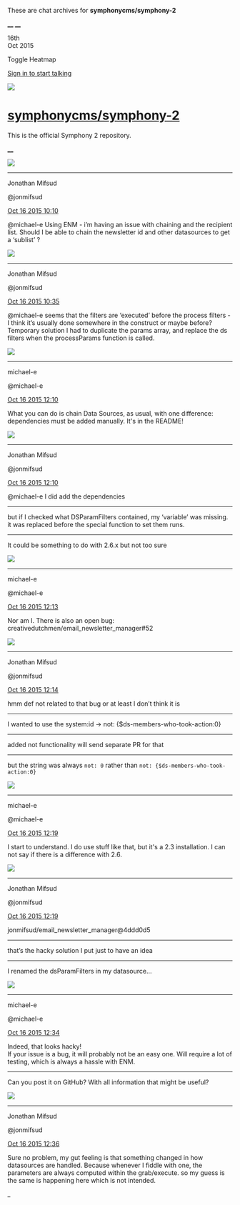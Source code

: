 These are chat archives for **symphonycms/symphony-2**

[__](/symphonycms/symphony-2/archives/2015/10/17)
[__](/symphonycms/symphony-2/archives/2015/10/15)

16th  
Oct 2015

Toggle Heatmap

[Sign in to start talking](/login?action=login&button=archive-login)

![](https://avatars-02.gitter.im/group/iv/3/57542c45c43b8c601977197e?s=48)

#  [symphonycms/symphony-2](/symphonycms/symphony-2)

This is the official Symphony 2 repository.

[ __ ](/orgs/symphonycms/rooms "More symphonycms rooms" )

![](https://avatars1.githubusercontent.com/u/859775?v=3&s=30)

__ __

Jonathan Mifsud

@jonmifsud

[Oct 16 2015
10:10](https://gitter.im/symphonycms/symphony-2?at=5620cd2f3d5f024c41761f2b ""
)

@michael-e Using ENM - i’m having an issue with chaining and the recipient
list. Should I be able to chain the newsletter id and other datasources to get
a ‘sublist’ ?

![](https://avatars1.githubusercontent.com/u/859775?v=3&s=30)

__ __

Jonathan Mifsud

@jonmifsud

[Oct 16 2015
10:35](https://gitter.im/symphonycms/symphony-2?at=5620d2e068cecef349869ba2 ""
)

@michael-e seems that the filters are ‘executed’ before the process filters -
I think it’s usually done somewhere in the construct or maybe before?
Temporary solution I had to duplicate the params array, and replace the ds
filters when the processParams function is called.

![](https://avatars2.githubusercontent.com/u/40072?v=3&s=30)

__ __

michael-e

@michael-e

[Oct 16 2015
12:10](https://gitter.im/symphonycms/symphony-2?at=5620e92c68cecef349869ed2 ""
)

What you can do is chain Data Sources, as usual, with one difference:
dependencies must be added manually. It's in the README!

![](https://avatars1.githubusercontent.com/u/859775?v=3&s=30)

__ __

Jonathan Mifsud

@jonmifsud

[Oct 16 2015
12:10](https://gitter.im/symphonycms/symphony-2?at=5620e94168cecef349869ed5 ""
)

@michael-e I did add the dependencies

__ __

but if I checked what DSParamFilters contained, my ‘variable’ was missing. it
was replaced before the special function to set them runs.

__ __

It could be something to do with 2.6.x but not too sure

![](https://avatars2.githubusercontent.com/u/40072?v=3&s=30)

__ __

michael-e

@michael-e

[Oct 16 2015
12:13](https://gitter.im/symphonycms/symphony-2?at=5620e9ce68cecef349869ef7 ""
)

Nor am I. There is also an open bug:
creativedutchmen/email_newsletter_manager#52

![](https://avatars1.githubusercontent.com/u/859775?v=3&s=30)

__ __

Jonathan Mifsud

@jonmifsud

[Oct 16 2015
12:14](https://gitter.im/symphonycms/symphony-2?at=5620ea2068cecef349869f08 ""
)

hmm def not related to that bug or at least I don’t think it is

__ __

I wanted to use the system:id -&gt; not: {$ds-members-who-took-action:0}

__ __

added not functionality will send separate PR for that

__ __

but the string was always `not: 0` rather than `not: {$ds-members-who-took-
action:0}`

![](https://avatars2.githubusercontent.com/u/40072?v=3&s=30)

__ __

michael-e

@michael-e

[Oct 16 2015
12:19](https://gitter.im/symphonycms/symphony-2?at=5620eb448b09e2973cce9995 ""
)

I start to understand. I do use stuff like that, but it's a 2.3 installation.
I can not say if there is a difference with 2.6.

![](https://avatars1.githubusercontent.com/u/859775?v=3&s=30)

__ __

Jonathan Mifsud

@jonmifsud

[Oct 16 2015
12:19](https://gitter.im/symphonycms/symphony-2?at=5620eb5477333bcf6d92e878 ""
)

jonmifsud/email_newsletter_manager@4ddd0d5

__ __

that’s the hacky solution I put just to have an idea

__ __

I renamed the dsParamFilters in my datasource...

![](https://avatars2.githubusercontent.com/u/40072?v=3&s=30)

__ __

michael-e

@michael-e

[Oct 16 2015
12:34](https://gitter.im/symphonycms/symphony-2?at=5620eede3d5f024c41762413 ""
)

Indeed, that looks hacky!  
If your issue is a bug, it will probably not be an easy one. Will require a
lot of testing, which is always a hassle with ENM.

__ __

Can you post it on GitHub? With all information that might be useful?

![](https://avatars1.githubusercontent.com/u/859775?v=3&s=30)

__ __

Jonathan Mifsud

@jonmifsud

[Oct 16 2015
12:36](https://gitter.im/symphonycms/symphony-2?at=5620ef4177333bcf6d92e928 ""
)

Sure no problem, my gut feeling is that something changed in how datasources
are handled. Because whenever I fiddle with one, the parameters are always
computed within the grab/execute. so my guess is the same is happening here
which is not intended.

_

